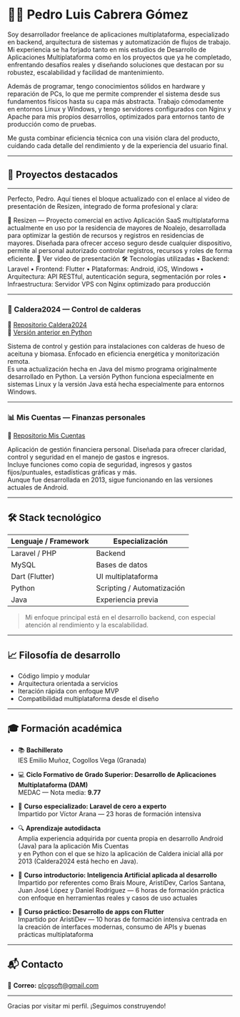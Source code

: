 # 👨‍💻 Pedro Luis Cabrera Gómez

Soy desarrollador freelance de aplicaciones multiplataforma, especializado en backend, arquitectura de sistemas y automatización de flujos de trabajo. Mi experiencia se ha forjado tanto en mis estudios de Desarrollo de Aplicaciones Multiplataforma como en los proyectos que ya he completado, enfrentando desafíos reales y diseñando soluciones que destacan por su robustez, escalabilidad y facilidad de mantenimiento.

Además de programar, tengo conocimientos sólidos en hardware y reparación de PCs, lo que me permite comprender el sistema desde sus fundamentos físicos hasta su capa más abstracta. Trabajo cómodamente en entornos Linux y Windows, y tengo servidores configurados con Nginx y Apache para mis propios desarrollos, optimizados para entornos tanto de producción como de pruebas.

Me gusta combinar eficiencia técnica con una visión clara del producto, cuidando cada detalle del rendimiento y de la experiencia del usuario final.

---

## 🚀 Proyectos destacados

---

Perfecto, Pedro. Aquí tienes el bloque actualizado con el enlace al video de presentación de Resizen, integrado de forma profesional y clara:

🧠 Resizen — Proyecto comercial en activo
Aplicación SaaS multiplataforma actualmente en uso por la residencia de mayores de Noalejo, desarrollada para optimizar la gestión de recursos y registros en residencias de mayores. Diseñada para ofrecer acceso seguro desde cualquier dispositivo, permite al personal autorizado controlar registros, recursos y roles de forma eficiente.
🎥 Ver video de presentación
🛠️ Tecnologías utilizadas
• 	Backend: Laravel
• 	Frontend: Flutter
• 	Plataformas: Android, iOS, Windows
• 	Arquitectura: API RESTful, autenticación segura, segmentación por roles
• 	Infraestructura: Servidor VPS con Nginx optimizado para producción

---

### 🔧 Caldera2024 — Control de calderas

📎 [Repositorio Caldera2024](https://github.com/Plcg85/Caldera2024)  
📎 [Versión anterior en Python](https://github.com/Plcg85/Caldera)

Sistema de control y gestión para instalaciones con calderas de hueso de aceituna y biomasa. Enfocado en eficiencia energética y monitorización remota.  
Es una actualización hecha en Java del mismo programa originalmente desarrollado en Python.
La versión Python funciona especialmente en sistemas Linux y la versión Java está hecha especialmente para entornos Windows.

---

### 📊 Mis Cuentas — Finanzas personales

📎 [Repositorio Mis Cuentas](https://github.com/Plcg85/MisCuentas)

Aplicación de gestión financiera personal. Diseñada para ofrecer claridad, control y seguridad en el manejo de gastos e ingresos.  
Incluye funciones como copia de seguridad, ingresos y gastos fijos/puntuales, estadísticas gráficas y más.  
Aunque fue desarrollada en 2013, sigue funcionando en las versiones actuales de Android.

---

## 🛠️ Stack tecnológico

| Lenguaje / Framework | Especialización           |
|----------------------|---------------------------|
| Laravel / PHP        | Backend                   |
| MySQL                | Bases de datos            |
| Dart (Flutter)       | UI multiplataforma        |
| Python               | Scripting / Automatización|
| Java                 | Experiencia previa        |

> Mi enfoque principal está en el desarrollo backend, con especial atención al rendimiento y la escalabilidad.

---

## 📈 Filosofía de desarrollo

- Código limpio y modular  
- Arquitectura orientada a servicios  
- Iteración rápida con enfoque MVP  
- Compatibilidad multiplataforma desde el diseño

---

## 🎓 Formación académica

- 📚 **Bachillerato**  
  IES Emilio Muñoz, Cogollos Vega (Granada)

- 💻 **Ciclo Formativo de Grado Superior: Desarrollo de Aplicaciones Multiplataforma (DAM)**  
  MEDAC — Nota media: **9.77**

- 🧠 **Curso especializado: Laravel de cero a experto**  
  Impartido por Víctor Arana — 23 horas de formación intensiva

- 🔍 **Aprendizaje autodidacta**  
  Amplia experiencia adquirida por cuenta propia en desarrollo Android (Java) para la aplicación Mis Cuentas  
  y en Python con el que se hizo la aplicación de Caldera inicial allá por 2013 (Caldera2024 está hecho en Java).

- 🤖 **Curso introductorio: Inteligencia Artificial aplicada al desarrollo**  
  Impartido por referentes como Brais Moure, AristiDev, Carlos Santana, Juan José López y Daniel Rodríguez — 6 horas de formación práctica con enfoque en herramientas reales y casos de uso actuales

- 📱 **Curso práctico: Desarrollo de apps con Flutter**  
  Impartido por AristiDev — 10 horas de formación intensiva centrada en la creación de interfaces modernas, consumo de APIs y buenas prácticas multiplataforma

---

## 📬 Contacto

📧 **Correo:** [plcgsoft@gmail.com](mailto:plcgsoft@gmail.com)

---

Gracias por visitar mi perfil. ¡Seguimos construyendo!
